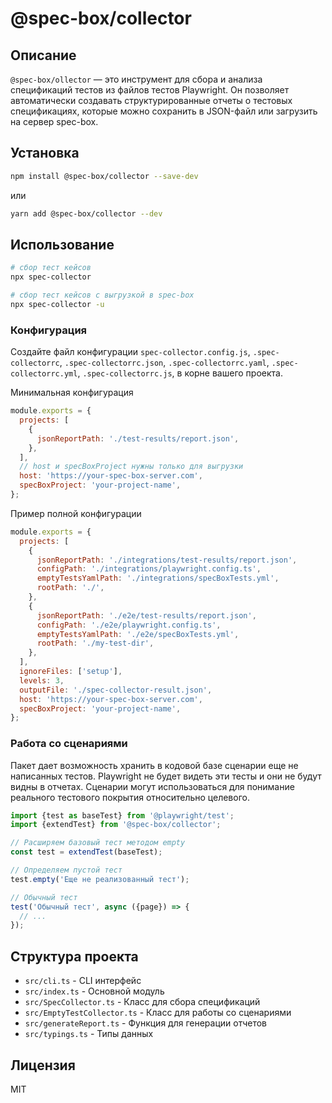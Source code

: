 # @spec-box/collector

## Описание

`@spec-box/ollector` — это инструмент для сбора и анализа спецификаций тестов из файлов тестов Playwright. Он позволяет автоматически создавать структурированные отчеты о тестовых спецификациях, которые можно сохранить в JSON-файл или загрузить на сервер spec-box.

## Установка

```bash
npm install @spec-box/collector --save-dev
```

или

```bash
yarn add @spec-box/collector --dev
```

## Использование

```bash
# сбор тест кейсов
npx spec-collector

# сбор тест кейсов с выгрузкой в spec-box
npx spec-collector -u
```

### Конфигурация

Создайте файл конфигурации `spec-collector.config.js`, `.spec-collectorrc`, `.spec-collectorrc.json`, `.spec-collectorrc.yaml`, `.spec-collectorrc.yml`, `.spec-collectorrc.js`, в корне вашего проекта.

Минимальная конфигурация

```javascript
module.exports = {
  projects: [
    {
      jsonReportPath: './test-results/report.json',
    },
  ],
  // host и specBoxProject нужны только для выгрузки
  host: 'https://your-spec-box-server.com',
  specBoxProject: 'your-project-name',
};
```

Пример полной конфигурации

```javascript
module.exports = {
  projects: [
    {
      jsonReportPath: './integrations/test-results/report.json',
      configPath: './integrations/playwright.config.ts',
      emptyTestsYamlPath: './integrations/specBoxTests.yml',
      rootPath: './',
    },
    {
      jsonReportPath: './e2e/test-results/report.json',
      configPath: './e2e/playwright.config.ts',
      emptyTestsYamlPath: './e2e/specBoxTests.yml',
      rootPath: './my-test-dir',
    },
  ],
  ignoreFiles: ['setup'],
  levels: 3,
  outputFile: './spec-collector-result.json',
  host: 'https://your-spec-box-server.com',
  specBoxProject: 'your-project-name',
};
```

### Работа со сценариями

Пакет дает возможность хранить в кодовой базе сценарии еще не написанных тестов. Playwright не будет видеть эти тесты и они не будут видны в отчетах. Сценарии могут использоваться для понимание реального тестового покрытия относительно целевого.

```typescript
import {test as baseTest} from '@playwright/test';
import {extendTest} from '@spec-box/collector';

// Расширяем базовый тест методом empty
const test = extendTest(baseTest);

// Определяем пустой тест
test.empty('Еще не реализованный тест');

// Обычный тест
test('Обычный тест', async ({page}) => {
  // ...
});
```

## Структура проекта

- `src/cli.ts` - CLI интерфейс
- `src/index.ts` - Основной модуль
- `src/SpecCollector.ts` - Класс для сбора спецификаций
- `src/EmptyTestCollector.ts` - Класс для работы со сценариями
- `src/generateReport.ts` - Функция для генерации отчетов
- `src/typings.ts` - Типы данных

## Лицензия

MIT
